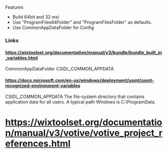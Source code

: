 Features
- Build 64bit and 32 msi
- Use  "ProgramFiles64Folder" and "ProgramFilesFolder" as defaults.
- Use  CommonAppDataFolder for Config


### Links


#### https://wixtoolset.org/documentation/manual/v3/bundle/bundle_built_in_variables.html
CommonAppDataFolder CSIDL_COMMON_APPDATA


#### https://docs.microsoft.com/en-us/windows/deployment/usmt/usmt-recognized-environment-variables
CSIDL_COMMON_APPDATA   The file-system directory that contains application data for all users. A typical path Windows is C:\ProgramData.

# https://wixtoolset.org/documentation/manual/v3/votive/votive_project_references.html

